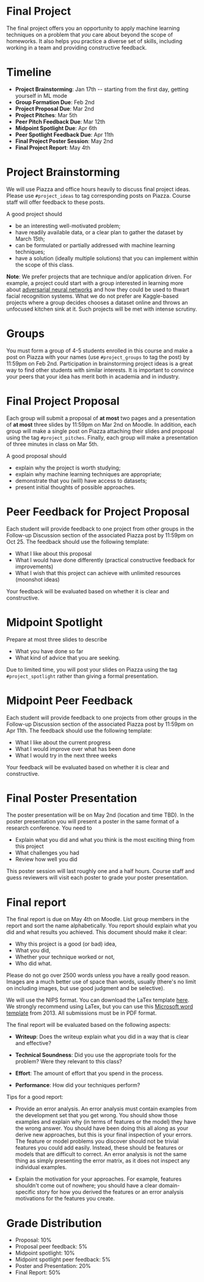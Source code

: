 # Final Project 

The final project offers you an opportunity to apply machine learning techniques on a problem that _you_ care about beyond the scope of homeworks. It also helps you practice a diverse set of skills, including working in a team and providing constructive feedback.

# Timeline 

- **Project Brainstorming**: Jan 17th -- starting from the first day, getting yourself in ML mode 
- **Group Formation Due**: Feb 2nd   
- **Project Proposal Due**: Mar 2nd 
- **Project Pitches**: Mar 5th 
- **Peer Pitch Feedback Due**: Mar 12th  
- **Midpoint Spotlight Due**: Apr 6th  
- **Peer Spotlight Feedback Due**: Apr 11th  
- **Final Project Poster Session**: May 2nd  
- **Final Project Report**: May 4th  

# Project Brainstorming 

We will use Piazza and office hours heavily to discuss final project ideas. Please use `#project_ideas` to tag corresponding posts on Piazza. Course staff will offer feedback to these posts.

A good project should 

- be an interesting well-motivated problem;
- have readily available data, or a clear plan to gather the dataset by March 15th;
- can be formulated or partially addressed with machine learning techniques;
- have a solution (ideally multiple solutions) that you can implement within the scope of this class.

**Note**: We prefer projects that are technique and/or application driven. For example, a project could start with a group interested 
in learning more about [adversarial neural networks](https://blog.openai.com/adversarial-example-research/) and how they could be used
to thwart facial recognition systems.  What we do not prefer are Kaggle-based projects where a group decides chooses a dataset online
and throws an unfocused kitchen sink at it.  Such projects will be met with intense scrutiny. 

# Groups 

You must form a group of 4-5 students enrolled in this course and make a post on Piazza with your names (use `#project_groups` to tag the post) by 11:59pm on Feb 2nd. Participation in brainstorming project ideas is a great way to find other students with similar interests. It is important to convince your peers that your idea has merit both in academia and in industry.

# Final Project Proposal 

Each group will submit a proposal of **at most** two pages and a presentation of **at most** three slides by 11:59pm on Mar 2nd on Moodle.  In addition, each group will make a single post on Piazza attaching their slides and proposal using the tag `#project_pitches`. Finally, each group will make a presentation of three minutes in class on Mar 5th.

A good proposal should

- explain why the project is worth studying;
- explain why machine learning techniques are appropriate;
- demonstrate that you (will) have access to datasets;
- present initial thoughts of possible approaches.

# Peer Feedback for Project Proposal

Each student will provide feedback to one project from other groups in the Follow-up Discussion section of the associated Piazza post by 11:59pm on Oct 25. The feedback should use the following template:

- What I like about this proposal
- What I would have done differently (practical constructive feedback for improvements)
- What I wish that this project can achieve with unlimited resources (moonshot ideas)

Your feedback will be evaluated based on whether it is clear and constructive.

# Midpoint Spotlight

Prepare at most three slides to describe

- What you have done so far
- What kind of advice that you are seeking.

Due to limited time, you will post your slides on Piazza using the tag `#project_spotlight` rather than giving a formal presentation. 

# Midpoint Peer Feedback

Each student will provide feedback to one projects from other groups in the Follow-up Discussion section of the associated Piazza post by 11:59pm on Apr 11th. The feedback should use the following template:

- What I like about the current progress
- What I would improve over what has been done
- What I would try in the next three weeks

Your feedback will be evaluated based on whether it is clear and constructive.

# Final Poster Presentation

The poster presentation will be on May 2nd (location and time TBD). In the poster presentation you will present a poster in the same format of a research conference. You need to

- Explain what you did and what you think is the most exciting thing from this project
- What challenges you had
- Review how well you did

This poster session will last roughly one and a half hours. Course staff and guess reviewers will visit each poster to grade your poster presentation.

# Final report

The final report is due on May 4th on Moodle. List group members in the report and sort the name alphabetically. You report should explain what you did and what results you achieved. This document should make it clear:

- Why this project is a good (or bad) idea,
- What you did,
- Whether your technique worked or not,
- Who did what.

Please do not go over 2500 words unless you have a really good reason. Images are a much better use of space than words, usually (there's no limit on including images, but use good judgment and be selective).

We will use the NIPS format. You can download the LaTex template [here](https://nips.cc/Conferences/2017/PaperInformation/StyleFiles). We strongly recommend using LaTex, but you can use this [Microsoft word template](http://web.archive.org/web/20130424174118/http://media.nips.cc/Conferences/2013/Styles/nips2013.docx) from 2013. All submissions must be in PDF format.

The final report will be evaluated based on the following aspects:

- **Writeup**: Does the writeup explain what you did in a way that is clear and effective?

- **Technical Soundness**: Did you use the appropriate tools for the problem? Were they relevant to this class?

- **Effort**: The amount of effort that you spend in the process.

- **Performance**: How did your techniques perform?

Tips for a good report: 

- Provide an error analysis. An error analysis must contain examples from the development set that you get wrong. You should show those examples and explain why (in terms of features or the model) they have the wrong answer. You should have been doing this all along as your derive new approaches, but this is your final inspection of your errors. The feature or model problems you discover should not be trivial features you could add easily. Instead, these should be features or models that are difficult to correct. An error analysis is not the same thing as simply presenting the error matrix, as it does not inspect any individual examples.

- Explain the motivation for your approaches. For example, features shouldn't come out of nowhere; you should have a clear domain-specific story for how you derived the features or an error analysis motivations for the features you create.

# Grade Distribution 

- Proposal: 10% 
- Proposal peer feedback: 5% 
- Midpoint spotlight: 10% 
- Midpoint spotlight peer feedback: 5% 
- Poster and Presentation: 20% 
- Final Report: 50% 
















